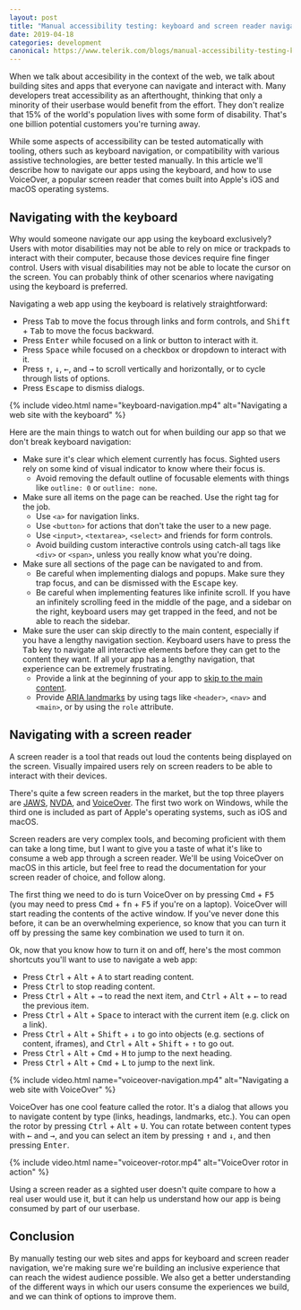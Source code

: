 ```yaml
---
layout: post
title: "Manual accessibility testing: keyboard and screen reader navigation"
date: 2019-04-18
categories: development
canonical: https://www.telerik.com/blogs/manual-accessibility-testing-keyboard-and-screen-reader-navigation
---
```


When we talk about accesibility in the context of the web, we talk about building sites and apps that everyone can navigate and interact with. Many developers treat accessibility as an afterthought, thinking that only a minority of their userbase would benefit from the effort. They don't realize that 15% of the world's population lives with some form of disability. That's one billion potential customers you're turning away.

While some aspects of accessibility can be tested automatically with tooling, others such as keyboard navigation, or compatibility with various assistive technologies, are better tested manually. In this article we'll describe how to navigate our apps using the keyboard, and how to use VoiceOver, a popular screen reader that comes built into Apple's iOS and macOS operating systems.

## Navigating with the keyboard

Why would someone navigate our app using the keyboard exclusively? Users with motor disabilities may not be able to rely on mice or trackpads to interact with their computer, because those devices require fine finger control. Users with visual disabilities may not be able to locate the cursor on the screen. You can probably think of other scenarios where navigating using the keyboard is preferred.

Navigating a web app using the keyboard is relatively straightforward:

- Press <kbd>Tab</kbd> to move the focus through links and form controls, and <kbd>Shift</kbd> + <kbd>Tab</kbd> to move the focus backward.
- Press <kbd>Enter</kbd> while focused on a link or button to interact with it.
- Press <kbd>Space</kbd> while focused on a checkbox or dropdown to interact with it.
- Press <kbd>↑</kbd>, <kbd>↓</kbd>, <kbd>←</kbd>, and <kbd>→</kbd> to scroll vertically and horizontally, or to cycle through lists of options.
- Press <kbd>Escape</kbd> to dismiss dialogs.

{% include video.html name="keyboard-navigation.mp4" alt="Navigating a web site with the keyboard" %}

Here are the main things to watch out for when building our app so that we don't break keyboard navigation:

- Make sure it's clear which element currently has focus. Sighted users rely on some kind of visual indicator to know where their focus is.
  - Avoid removing the default outline of focusable elements with things like `outline: 0` or `outline: none`.
- Make sure all items on the page can be reached. Use the right tag for the job.
  - Use `<a>` for navigation links.
  - Use `<button>` for actions that don't take the user to a new page.
  - Use `<input>`, `<textarea>`, `<select>` and friends for form controls.
  - Avoid building custom interactive controls using catch-all tags like `<div>` or `<span>`, unless you really know what you're doing.
- Make sure all sections of the page can be navigated to and from.
  - Be careful when implementing dialogs and popups. Make sure they trap focus, and can be dismissed with the <kbd>Escape</kbd> key.
  - Be careful when implementing features like infinite scroll. If you have an infinitely scrolling feed in the middle of the page, and a sidebar on the right, keyboard users may get trapped in the feed, and not be able to reach the sidebar.
- Make sure the user can skip directly to the main content, especially if you have a lengthy navigation section. Keyboard users have to press the <kbd>Tab</kbd> key to navigate all interactive elements before they can get to the content they want. If all your app has a lengthy navigation, that experience can be extremely frustrating.
  - Provide a link at the beginning of your app to [skip to the main content](https://webaim.org/techniques/skipnav/).
  - Provide [ARIA landmarks](https://w3c.github.io/aria/#landmark_roles) by using tags like `<header>`, `<nav>` and `<main>`, or by using the `role` attribute.

## Navigating with a screen reader

A screen reader is a tool that reads out loud the contents being displayed on the screen. Visually impaired users rely on screen readers to be able to interact with their devices.

There's quite a few screen readers in the market, but the top three players are [JAWS](http://www.freedomscientific.com/products/software/jaws/), [NVDA](https://www.nvaccess.org/), and [VoiceOver](https://www.apple.com/accessibility/mac/vision/). The first two work on Windows, while the third one is included as part of Apple's operating systems, such as iOS and macOS.

Screen readers are very complex tools, and becoming proficient with them can take a long time, but I want to give you a taste of what it's like to consume a web app through a screen reader. We'll be using VoiceOver on macOS in this article, but feel free to read the documentation for your screen reader of choice, and follow along.

The first thing we need to do is turn VoiceOver on by pressing <kbd>Cmd</kbd> + <kbd>F5</kbd> (you may need to press <kbd>Cmd</kbd> + <kbd>fn</kbd> + <kbd>F5</kbd> if you're on a laptop). VoiceOver will start reading the contents of the active window. If you've never done this before, it can be an overwhelming experience, so know that you can turn it off by pressing the same key combination we used to turn it on.

Ok, now that you know how to turn it on and off, here's the most common shortcuts you'll want to use to navigate a web app:

- Press <kbd>Ctrl</kbd> + <kbd>Alt</kbd> + <kbd>A</kbd> to start reading content.
- Press <kbd>Ctrl</kbd> to stop reading content.
- Press <kbd>Ctrl</kbd> + <kbd>Alt</kbd> + <kbd>→</kbd> to read the next item, and <kbd>Ctrl</kbd> + <kbd>Alt</kbd> + <kbd>←</kbd> to read the previous item.
- Press <kbd>Ctrl</kbd> + <kbd>Alt</kbd> + <kbd>Space</kbd> to interact with the current item (e.g. click on a link).
- Press <kbd>Ctrl</kbd> + <kbd>Alt</kbd> + <kbd>Shift</kbd> + <kbd>↓</kbd> to go into objects (e.g. sections of content, iframes), and <kbd>Ctrl</kbd> + <kbd>Alt</kbd> + <kbd>Shift</kbd> + <kbd>↑</kbd> to go out.
- Press <kbd>Ctrl</kbd> + <kbd>Alt</kbd> + <kbd>Cmd</kbd> + <kbd>H</kbd> to jump to the next heading.
- Press <kbd>Ctrl</kbd> + <kbd>Alt</kbd> + <kbd>Cmd</kbd> + <kbd>L</kbd> to jump to the next link.

{% include video.html name="voiceover-navigation.mp4" alt="Navigating a web site with VoiceOver" %}

VoiceOver has one cool feature called the rotor. It's a dialog that allows you to navigate content by type (links, headings, landmarks, etc.). You can open the rotor by pressing <kbd>Ctrl</kbd> + <kbd>Alt</kbd> + <kbd>U</kbd>. You can rotate between content types with <kbd>←</kbd> and <kbd>→</kbd>, and you can select an item by pressing <kbd>↑</kbd> and <kbd>↓</kbd>, and then pressing <kbd>Enter</kbd>.

{% include video.html name="voiceover-rotor.mp4" alt="VoiceOver rotor in action" %}

Using a screen reader as a sighted user doesn't quite compare to how a real user would use it, but it can help us understand how our app is being consumed by part of our userbase.

## Conclusion

By manually testing our web sites and apps for keyboard and screen reader navigation, we're making sure we're building an inclusive experience that can reach the widest audience possible. We also get a better understanding of the different ways in which our users consume the experiences we build, and we can think of options to improve them.
